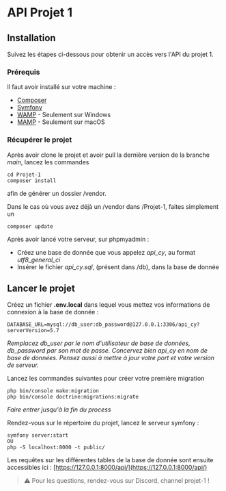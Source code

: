 # API Projet 1

## Installation

Suivez les étapes ci-dessous pour obtenir un accès vers l'API du projet 1. 

### Prérequis

Il faut avoir installé sur votre machine : 

* [Composer](https://getcomposer.org/download/)
* [Symfony](https://symfony.com/download)
* [WAMP](https://www.wampserver.com) - Seulement sur Windows
* [MAMP](https://www.mamp.info/en/downloads/) - Seulement sur macOS

### Récupérer le projet

Après avoir clone le projet et avoir pull la dernière version de la branche *main*, lancez les commandes 

```
cd Projet-1
composer install
```

afin de générer un dossier /vendor. 

Dans le cas où vous avez déjà un /vendor dans /Projet-1, faites simplement un
```
composer update
```

Après avoir lancé votre serveur, sur phpmyadmin :
* Créez une base de donnée que vous appelez *api_cy*, au format *utf8_general_ci*
* Insérer le fichier *api_cy.sql*, (présent dans /db), dans la base de donnée

## Lancer le projet

Créez un fichier **.env.local** dans lequel vous mettez vos informations de connexion à la base de donnée :

```
DATABASE_URL=mysql://db_user:db_password@127.0.0.1:3306/api_cy?serverVersion=5.7
```
*Remplacez db_user par le nom d'utilisateur de base de données, db_password par son mot de passe. Concervez bien api_cy en nom de base de données. Pensez aussi à mettre à jour votre port et votre version de serveur.*

Lancez les commandes suivantes pour créer votre première migration
```
php bin/console make:migration
php bin/console doctrine:migrations:migrate
```
*Faire entrer jusqu'à la fin du process*

Rendez-vous sur le répertoire du projet, lancez le serveur symfony :

```
symfony server:start
OU
php -S localhost:8000 -t public/
```

Les requêtes sur les différentes tables de la base de donnée sont ensuite accessibles ici : [https://127.0.0.1:8000/api/](https://127.0.0.1:8000/api/)

> :warning: Pour les questions, rendez-vous sur Discord, channel projet-1 !
